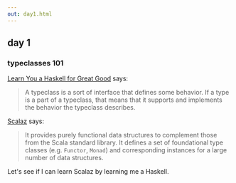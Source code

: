 ```yaml
---
out: day1.html
---
```


day 1
-----

### typeclasses 101

  [tt]: http://learnyouahaskell.com/types-and-typeclasses
  [moott]: http://learnyouahaskell.com/making-our-own-types-and-typeclasses
  [z7]: https://github.com/scalaz/scalaz/tree/scalaz-seven

[Learn You a Haskell for Great Good][tt] says:

> A typeclass is a sort of interface that defines some behavior. If a type is a part of a typeclass, that means that it supports and implements the behavior the typeclass describes.

[Scalaz][z7] says:

> It provides purely functional data structures to complement those from the Scala standard library. It defines a set of foundational type classes (e.g. `Functor`, `Monad`) and corresponding instances for a large number of data structures.

Let's see if I can learn Scalaz by learning me a Haskell.
